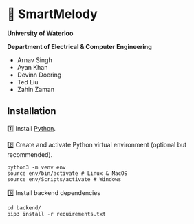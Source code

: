# :musical_note: SmartMelody

**University of Waterloo**

**Department of Electrical & Computer Engineering**

- Arnav Singh
- Ayan Khan
- Devinn Doering
- Ted Liu
- Zahin Zaman

## Installation

:one: Install [Python](https://www.python.org/).

:two: Create and activate Python virtual environment (optional but recommended).

```
python3 -m venv env
source env/bin/activate # Linux & MacOS
source env/Scripts/activate # Windows
```

:three: Install backend dependencies

```
cd backend/
pip3 install -r requirements.txt
```
